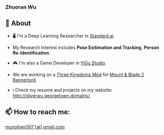 ### Zhuoran Wu

<!--
**WuZhuoran/WuZhuoran** is a ✨ _special_ ✨ repository because its `README.md` (this file) appears on your GitHub profile.

Here are some ideas to get you started:

- 🔭 I’m currently working on ...
- 🌱 I’m currently learning ...
- 👯 I’m looking to collaborate on ...
- 🤔 I’m looking for help with ...
- 💬 Ask me about ...
- 📫 How to reach me: ...
- 😄 Pronouns: ...
- ⚡ Fun fact: ...
-->

## 👋 About

* 🖥️ I'm a Deep Learning Researcher in [Standard.ai](https://standard.ai/).
* My Research Interest includes **Pose Esitimation and Tracking**, **Person Re-Identification**.

* 🎮 I'm also a Game Developer in [YiGu Studio](https://github.com/YiGu-Studio).
* We are working on a [Three Kingdoms Mod](https://www.moddb.com/mods/three-kingdoms) for [Mount & Blade 2 Bannerlord](https://www.taleworlds.com/en/Games/Bannerlord).

* ℹ️ Check my resume and projects on my website: http://oliverwu.georgetown.domains/.

## 📫 How to reach me:

[munoliver007 \[at\] gmail.com](mailto:munoliver007@gmail.com)
